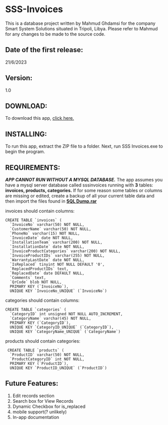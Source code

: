 # SSS-Invoices

This is a database project written by Mahmud Ghdamsi for the company Smart System Solutions situated in Tripoli, Libya. 
Please refer to Mahmud for any changes to be made to the source code.

## Date of the first release:
21/6/2023

## Version:
1.0

## DOWNLOAD:
To download this app, [click here.](https://github.com/MTstriker10/SSS-Invoices/archive/refs/heads/main.zip)

## INSTALLING:
To run this app, extract the ZIP file to a folder. Next, run SSS Invoices.exe to begin the program.

## REQUIREMENTS:
***APP CANNOT RUN WITHOUT A MYSQL DATABASE.***
The app assumes you have a mysql server database called sssinvoices running with **3** tables: **invoices, products, categories.**
If for some reason some tables or columns are missing or edited, create a backup of all your current table data and then import the files found in **[SQL Dump.rar](https://github.com/MTstriker10/SSS-Invoices/blob/main/SQL%20Dump.rar)**

invoices should contain columns:
```
CREATE TABLE `invoices` (
  `InvoiceNo` varchar(50) NOT NULL,
  `CustomerName` varchar(50) NOT NULL,
  `PhoneNo` varchar(15) NOT NULL,
  `InvoiceDate` date NOT NULL,
  `InstallationTeam` varchar(200) NOT NULL,
  `InstallationDate` date NOT NULL,
  `InvoiceProductCategories` varchar(200) NOT NULL,
  `InvoiceProductIDs` varchar(255) NOT NULL,
  `WarrantyLastDate` date NOT NULL,
  `IsReplaced` tinyint NOT NULL DEFAULT '0',
  `ReplacedProductIDs` text,
  `ReplacedDate` date DEFAULT NULL,
  `Comments` text,
  `QrCode` blob NOT NULL,
  PRIMARY KEY (`InvoiceNo`),
  UNIQUE KEY `InvoiceNo_UNIQUE` (`InvoiceNo`)
```
  
categories should contain columns:
```
CREATE TABLE `categories` (
  `CategoryID` int unsigned NOT NULL AUTO_INCREMENT,
  `CategoryName` varchar(45) NOT NULL,
  PRIMARY KEY (`CategoryID`),
  UNIQUE KEY `CategoryID_UNIQUE` (`CategoryID`),
  UNIQUE KEY `CategoryName_UNIQUE` (`CategoryName`)
```
  
 products should contain categories:
```
 CREATE TABLE `products` (
  `ProductID` varchar(50) NOT NULL,
  `ProductCategoryID` int NOT NULL,
  PRIMARY KEY (`ProductID`),
  UNIQUE KEY `ProductID_UNIQUE` (`ProductID`)
```

## Future Features:

1. Edit records section
2. Search box for View Records
3. Dynamic Checkbox for is_replaced
4. mobile support(? unlikely)
5. In-app documentation
